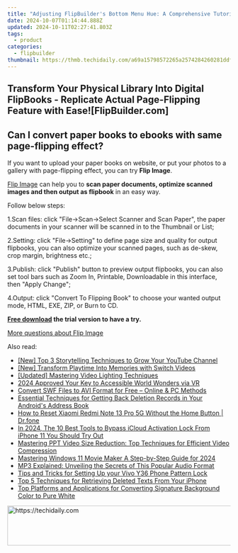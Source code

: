 ```yaml
---
title: "Adjusting FlipBuilder's Bottom Menu Hue: A Comprehensive Tutorial"
date: 2024-10-07T01:14:44.888Z
updated: 2024-10-11T02:27:41.803Z
tags:
  - product
categories:
  - flipbuilder
thumbnail: https://thmb.techidaily.com/a69a15798572265a2574284260281ddf651b6e2edc67c914e7a3a40f4a1feb7f.png
---
```


## Transform Your Physical Library Into Digital FlipBooks - Replicate Actual Page-Flipping Feature with Ease![FlipBuilder.com]

## Can I convert paper books to ebooks with same page-flipping effect?

If you want to upload your paper books on website, or put your photos to a gallery with page-flipping effect, you can try **Flip Image**. 

[Flip Image](https://tools.techidaily.com/flipbuilder/products/) can help you to **scan paper documents, optimize scanned images and then output as flipbook** in an easy way.

Follow below steps:

1.Scan files: click "File->Scan->Select Scanner and Scan Paper", the paper documents in your scanner will be scanned in to the Thumbnail or List;

2.Setting: click "File->Setting" to define page size and quality for output flipbooks, you can also optimize your scanned pages, such as de-skew, crop margin, brightness etc.;

3.Publish: click "Publish" button to preview output flipbooks, you can also set tool bars such as Zoom In, Printable, Downloadable in this interface, then "Apply Change";

4.Output: click "Convert To Flipping Book" to choose your wanted output mode, HTML, EXE, ZIP, or Burn to CD.

**[Free download](https://tools.techidaily.com/flipbuilder/products/) the trial version to have a try.** 

[More questions about Flip Image](https://tools.techidaily.com/flipbuilder/products/)

<ins class="adsbygoogle"
     style="display:block"
     data-ad-format="autorelaxed"
     data-ad-client="ca-pub-7571918770474297"
     data-ad-slot="1223367746"></ins>

<ins class="adsbygoogle"
     style="display:block"
     data-ad-client="ca-pub-7571918770474297"
     data-ad-slot="8358498916"
     data-ad-format="auto"
     data-full-width-responsive="true"></ins>

<span class="atpl-alsoreadstyle">Also read:</span>
<div><ul>
<li><a href="https://facebook-video-footage.techidaily.com/new-top-3-storytelling-techniques-to-grow-your-youtube-channel/"><u>[New] Top 3 Storytelling Techniques to Grow Your YouTube Channel</u></a></li>
<li><a href="https://remote-screen-capture.techidaily.com/new-transform-playtime-into-memories-with-switch-videos/"><u>[New] Transform Playtime Into Memories with Switch Videos</u></a></li>
<li><a href="https://facebook-video-footage.techidaily.com/updated-mastering-video-lighting-techniques/"><u>[Updated] Mastering Video Lighting Techniques</u></a></li>
<li><a href="https://fox-boxes.techidaily.com/2024-approved-your-key-to-accessible-world-wonders-via-vr/"><u>2024 Approved Your Key to Accessible World Wonders via VR</u></a></li>
<li><a href="https://win-webster.techidaily.com/convert-swf-files-to-avi-format-for-free-online-and-pc-methods/"><u>Convert SWF Files to AVI Format for Free – Online & PC Methods</u></a></li>
<li><a href="https://tech-recovery.techidaily.com/essential-techniques-for-getting-back-deletion-records-in-your-androids-address-book/"><u>Essential Techniques for Getting Back Deletion Records in Your Android's Address Book</u></a></li>
<li><a href="https://techidaily.com/how-to-reset-xiaomi-redmi-note-13-pro-5g-without-the-home-button-drfone-by-drfone-reset-android-reset-android/"><u>How to Reset Xiaomi Redmi Note 13 Pro 5G Without the Home Button | Dr.fone</u></a></li>
<li><a href="https://activate-lock.techidaily.com/in-2024-the-10-best-tools-to-bypass-icloud-activation-lock-from-iphone-11-you-should-try-out-by-drfone-ios/"><u>In 2024, The 10 Best Tools to Bypass iCloud Activation Lock From iPhone 11 You Should Try Out</u></a></li>
<li><a href="https://win-webster.techidaily.com/mastering-ppt-video-size-reduction-top-techniques-for-efficient-video-compression/"><u>Mastering PPT Video Size Reduction: Top Techniques for Efficient Video Compression</u></a></li>
<li><a href="https://extra-support.techidaily.com/mastering-windows-11-movie-maker-a-step-by-step-guide-for-2024/"><u>Mastering Windows 11 Movie Maker A Step-by-Step Guide for 2024</u></a></li>
<li><a href="https://win-webster.techidaily.com/mp3-explained-unveiling-the-secrets-of-this-popular-audio-format/"><u>MP3 Explained: Unveiling the Secrets of This Popular Audio Format</u></a></li>
<li><a href="https://android-unlock.techidaily.com/tips-and-tricks-for-setting-up-your-vivo-y36-phone-pattern-lock-by-drfone-android/"><u>Tips and Tricks for Setting Up your Vivo Y36 Phone Pattern Lock</u></a></li>
<li><a href="https://win-webster.techidaily.com/top-5-techniques-for-retrieving-deleted-texts-from-your-iphone/"><u>Top 5 Techniques for Retrieving Deleted Texts From Your iPhone</u></a></li>
<li><a href="https://win-webster.techidaily.com/top-platforms-and-applications-for-converting-signature-background-color-to-pure-white/"><u>Top Platforms and Applications for Converting Signature Background Color to Pure White</u></a></li>
</ul></div>

<!-- affiliate ads begin -->
<a href="https://appsumo.8odi.net/c/5597632/2130891/7443" target="_top" id="2130891">
  <img src="//a.impactradius-go.com/display-ad/7443-2130891" border="0" alt="https://techidaily.com" width="728" height="90"/>
</a>
<img height="0" width="0" src="https://appsumo.8odi.net/i/5597632/2130891/7443" style="position:absolute;visibility:hidden;" border="0" />
<!-- affiliate ads end -->

